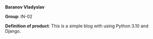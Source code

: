 **Baranov Vladyslav**

**Group**: IN-02

**Definition of product**: This is a simple blog with using Python 3.10 and Django.